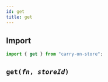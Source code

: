 ```yaml
---
id: get
title: get
---
```


## Import

```js
import { get } from "carry-on-store";
```

## `get(`_`fn`_`, `_`storeId`_`)`


